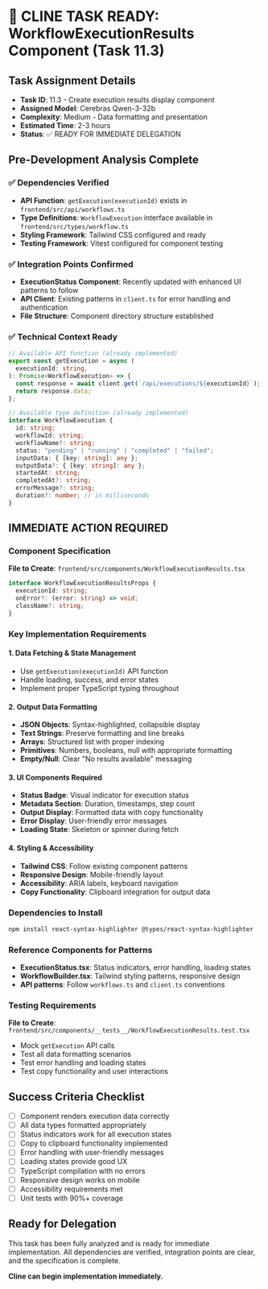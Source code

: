 # 🚀 CLINE TASK READY: WorkflowExecutionResults Component (Task 11.3)

## Task Assignment Details

- **Task ID**: 11.3 - Create execution results display component
- **Assigned Model**: Cerebras Qwen-3-32b
- **Complexity**: Medium - Data formatting and presentation
- **Estimated Time**: 2-3 hours
- **Status**: ✅ READY FOR IMMEDIATE DELEGATION

## Pre-Development Analysis Complete

### ✅ Dependencies Verified

- **API Function**: `getExecution(executionId)` exists in `frontend/src/api/workflows.ts`
- **Type Definitions**: `WorkflowExecution` interface available in `frontend/src/types/workflow.ts`
- **Styling Framework**: Tailwind CSS configured and ready
- **Testing Framework**: Vitest configured for component testing

### ✅ Integration Points Confirmed

- **ExecutionStatus Component**: Recently updated with enhanced UI patterns to follow
- **API Client**: Existing patterns in `client.ts` for error handling and authentication
- **File Structure**: Component directory structure established

### ✅ Technical Context Ready

```typescript
// Available API function (already implemented)
export const getExecution = async (
  executionId: string,
): Promise<WorkflowExecution> => {
  const response = await client.get(`/api/executions/${executionId}`);
  return response.data;
};

// Available type definition (already implemented)
interface WorkflowExecution {
  id: string;
  workflowId: string;
  workflowName?: string;
  status: "pending" | "running" | "completed" | "failed";
  inputData: { [key: string]: any };
  outputData?: { [key: string]: any };
  startedAt: string;
  completedAt?: string;
  errorMessage?: string;
  duration?: number; // in milliseconds
}
```

## IMMEDIATE ACTION REQUIRED

### Component Specification

**File to Create**: `frontend/src/components/WorkflowExecutionResults.tsx`

```typescript
interface WorkflowExecutionResultsProps {
  executionId: string;
  onError?: (error: string) => void;
  className?: string;
}
```

### Key Implementation Requirements

#### 1. Data Fetching & State Management

- Use `getExecution(executionId)` API function
- Handle loading, success, and error states
- Implement proper TypeScript typing throughout

#### 2. Output Data Formatting

- **JSON Objects**: Syntax-highlighted, collapsible display
- **Text Strings**: Preserve formatting and line breaks
- **Arrays**: Structured list with proper indexing
- **Primitives**: Numbers, booleans, null with appropriate formatting
- **Empty/Null**: Clear "No results available" messaging

#### 3. UI Components Required

- **Status Badge**: Visual indicator for execution status
- **Metadata Section**: Duration, timestamps, step count
- **Output Display**: Formatted data with copy functionality
- **Error Display**: User-friendly error messages
- **Loading State**: Skeleton or spinner during fetch

#### 4. Styling & Accessibility

- **Tailwind CSS**: Follow existing component patterns
- **Responsive Design**: Mobile-friendly layout
- **Accessibility**: ARIA labels, keyboard navigation
- **Copy Functionality**: Clipboard integration for output data

### Dependencies to Install

```bash
npm install react-syntax-highlighter @types/react-syntax-highlighter
```

### Reference Components for Patterns

- **ExecutionStatus.tsx**: Status indicators, error handling, loading states
- **WorkflowBuilder.tsx**: Tailwind styling patterns, responsive design
- **API patterns**: Follow `workflows.ts` and `client.ts` conventions

### Testing Requirements

**File to Create**: `frontend/src/components/__tests__/WorkflowExecutionResults.test.tsx`

- Mock `getExecution` API calls
- Test all data formatting scenarios
- Test error handling and loading states
- Test copy functionality and user interactions

## Success Criteria Checklist

- [ ] Component renders execution data correctly
- [ ] All data types formatted appropriately
- [ ] Status indicators work for all execution states
- [ ] Copy to clipboard functionality implemented
- [ ] Error handling with user-friendly messages
- [ ] Loading states provide good UX
- [ ] TypeScript compilation with no errors
- [ ] Responsive design works on mobile
- [ ] Accessibility requirements met
- [ ] Unit tests with 90%+ coverage

## Ready for Delegation

This task has been fully analyzed and is ready for immediate implementation. All dependencies are verified, integration points are clear, and the specification is complete.

**Cline can begin implementation immediately.**
